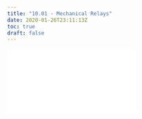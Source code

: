 ```yaml
---
title: "10.01 - Mechanical Relays"
date: 2020-01-26T23:11:13Z
toc: true
draft: false
---
```


![Link to included content](../../../../electronics/mechanical-relays.md)
